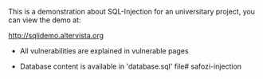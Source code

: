 This is a demonstration about SQL-Injection for an universitary project, you can view the demo at:

http://sqlidemo.altervista.org

- All vulnerabilities are explained in vulnerable pages

- Database content is available in 'database.sql' file# safozi-injection

